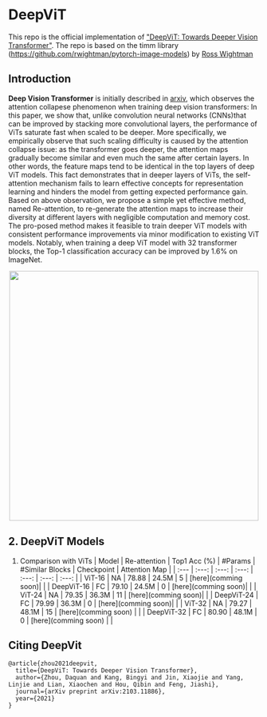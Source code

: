 # DeepViT

This repo is the official implementation of ["DeepViT: Towards Deeper Vision Transformer"](https://arxiv.org/abs/2103.11886). The repo is based on the timm library (https://github.com/rwightman/pytorch-image-models) by [Ross Wightman](https://github.com/rwightman)

## Introduction

**Deep Vision Transformer** is initially described in [arxiv](https://arxiv.org/abs/2103.11886), which observes the attention collapese phenomenon when training deep vision transformers: In this paper, we show that, unlike convolution neural networks (CNNs)that can be improved by stacking more convolutional layers, the performance of ViTs saturate fast when scaled to be deeper. More specifically, we empirically observe that such scaling difficulty is caused by the attention collapse issue: as the transformer goes deeper, the attention maps gradually become similar and even much the same after certain layers. In other words, the feature maps tend to be identical in the top layers of deep ViT models. This fact demonstrates that in deeper layers of ViTs, the self-attention mechanism fails to learn effective concepts for representation learning and hinders the model from getting expected performance gain. Based on above observation, we propose a simple yet effective method, named Re-attention, to re-generate the attention maps to increase their diversity at different layers with negligible computation and memory cost. The pro-posed method makes it feasible to train deeper ViT models with consistent performance improvements via minor modification to existing ViT models. Notably, when training a deep ViT model with 32 transformer blocks, the Top-1 classification accuracy can be improved by 1.6% on ImageNet.

<p align="center">
<img src="https://github.com/zhoudaquan/DeepViT_ICCV21/blob/master/figures/performance_comparison.png" | width=500>
</p>

## 2. DeepViT Models

1. Comparison with ViTs
| Model        | Re-attention | Top1 Acc (%) | #Params | #Similar Blocks |  Checkpoint | Attention Map |
| :---         |   :---:         |  :---:   |  :---:  | :---: |  :---:   | :---:   | 
| ViT-16       |  NA  |   78.88   |  24.5M  | 5 | [here](comming soon)| |
| DeepViT-16   |  FC  |   79.10   |  24.5M  | 0  | [here](comming soon)|  |
| ViT-24       |  NA  |   79.35   |  36.3M  | 11  | [here](comming soon)|  |
| DeepViT-24   |  FC  |   79.99   |  36.3M  | 0  | [here](comming soon)|  |
| ViT-32       | NA   |   79.27   |  48.1M  | 15 | [here](comming soon)  |  |
| DeepViT-32 | FC   |   80.90   |  48.1M  | 0  | [here](comming soon) |  |


## Citing DeepVit

```
@article{zhou2021deepvit,
  title={DeepViT: Towards Deeper Vision Transformer},
  author={Zhou, Daquan and Kang, Bingyi and Jin, Xiaojie and Yang, Linjie and Lian, Xiaochen and Hou, Qibin and Feng, Jiashi},
  journal={arXiv preprint arXiv:2103.11886},
  year={2021}
}
```




